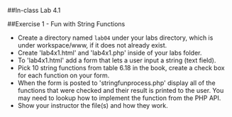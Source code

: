 ##In-class Lab 4.1


##Exercise 1 - Fun with String Functions
* Create a directory named `lab04` under your labs directory, which is under workspace/www, if it does not already exist.
* Create 'lab4x1.html' and 'lab4x1.php' inside of your labs folder.
* To 'lab4x1.html' add a form that lets a user input a string (text field).
* Pick 10 string functions from table 6.18 in the book, create a check box for each function on your form.
* When the form is posted to 'stringfunprocess.php' display all of the functions that were checked and their result is printed to the user. You may need to lookup how to implement the function from the PHP API.
* Show your instructor the file(s) and how they work.

